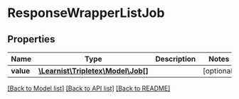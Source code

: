 # ResponseWrapperListJob

## Properties
Name | Type | Description | Notes
------------ | ------------- | ------------- | -------------
**value** | [**\Learnist\Tripletex\Model\Job[]**](Job.md) |  | [optional] 

[[Back to Model list]](../../README.md#documentation-for-models) [[Back to API list]](../../README.md#documentation-for-api-endpoints) [[Back to README]](../../README.md)

